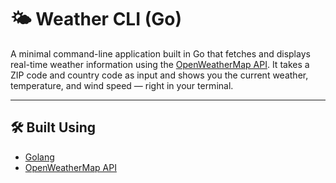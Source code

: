# 🌤️ Weather CLI (Go)

A minimal command-line application built in Go that fetches and displays real-time weather information using the [OpenWeatherMap API](https://openweathermap.org/api). It takes a ZIP code and country code as input and shows you the current weather, temperature, and wind speed — right in your terminal.

---

## 🛠️ Built Using

- [Golang](https://golang.org/)
- [OpenWeatherMap API](https://openweathermap.org/api)
